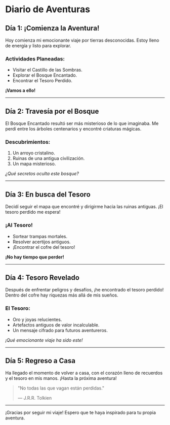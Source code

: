 # Diario de Aventuras

## Día 1: ¡Comienza la Aventura!

Hoy comienza mi emocionante viaje por tierras desconocidas. Estoy lleno de energía y listo para explorar.

### Actividades Planeadas:
- Visitar el Castillo de las Sombras.
- Explorar el Bosque Encantado.
- Encontrar el Tesoro Perdido.

**¡Vamos a ello!**

---

## Día 2: Travesía por el Bosque

El Bosque Encantado resultó ser más misterioso de lo que imaginaba. Me perdí entre los árboles centenarios y encontré criaturas mágicas.

### Descubrimientos:
1. Un arroyo cristalino.
2. Ruinas de una antigua civilización.
3. Un mapa misterioso.

*¿Qué secretos oculta este bosque?*

---

## Día 3: En busca del Tesoro

Decidí seguir el mapa que encontré y dirigirme hacia las ruinas antiguas. ¡El tesoro perdido me espera!

### ¡Al Tesoro!
- Sortear trampas mortales.
- Resolver acertijos antiguos.
- ¡Encontrar el cofre del tesoro!

**¡No hay tiempo que perder!**

---

## Día 4: Tesoro Revelado

Después de enfrentar peligros y desafíos, ¡he encontrado el tesoro perdido! Dentro del cofre hay riquezas más allá de mis sueños.

### El Tesoro:
- Oro y joyas relucientes.
- Artefactos antiguos de valor incalculable.
- Un mensaje cifrado para futuros aventureros.

*¡Qué emocionante viaje ha sido este!*

---

## Día 5: Regreso a Casa

Ha llegado el momento de volver a casa, con el corazón lleno de recuerdos y el tesoro en mis manos. ¡Hasta la próxima aventura!

> "No todas las que vagan están perdidas."
>
> — J.R.R. Tolkien

---

¡Gracias por seguir mi viaje! Espero que te haya inspirado para tu propia aventura.
